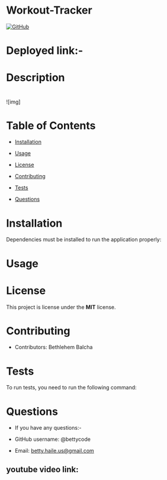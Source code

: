 # Workout-Tracker


[![GitHub](https://img.shields.io/github/license/bettycode/Workout-Tracker?logo=MIT&style=plastic)](https://github.com/BB/Workout-Tracker)

# Deployed link:-


# Description


#

![img]

# Table of Contents

* [Installation](#installation)

* [Usage](#usage)

* [License](#license)

* [Contributing](#contributing)

* [Tests](#tests)

* [Questions](#questions)

# Installation


Dependencies must be installed to run the application properly: 




# Usage




# License

This project is license under the **MIT** license.

# Contributing

* Contributors: Bethlehem Balcha

# Tests

To run tests, you need to run the following command:

# Questions

* If you have any questions:-

* GitHub username: @bettycode

* Email: betty.haile.us@gmail.com

## youtube video link: